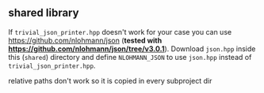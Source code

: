 ## shared library

If `trivial_json_printer.hpp` doesn't work for your case you can use https://github.com/nlohmann/json (**tested with https://github.com/nlohmann/json/tree/v3.0.1**). Download `json.hpp` inside this (`shared`) directory and define `NLOHMANN_JSON` to use `json.hpp` instead of `trivial_json_printer.hpp`.



relative paths don't work
so it is copied in every subproject dir

